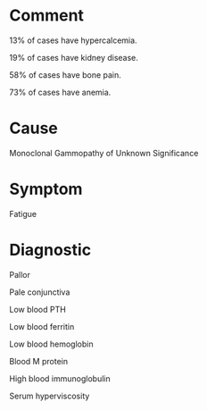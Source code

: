 # Comment

13% of cases have hypercalcemia.

19% of cases have kidney disease.

58% of cases have bone pain.

73% of cases have anemia.

# Cause

Monoclonal Gammopathy of Unknown Significance

# Symptom

Fatigue

# Diagnostic

Pallor

Pale conjunctiva

Low blood PTH

Low blood ferritin

Low blood hemoglobin

Blood M protein

High blood immunoglobulin

Serum hyperviscosity
